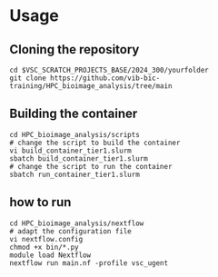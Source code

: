 # Usage

## Cloning the repository

```
cd $VSC_SCRATCH_PROJECTS_BASE/2024_300/yourfolder
git clone https://github.com/vib-bic-training/HPC_bioimage_analysis/tree/main
```

## Building the container

```
cd HPC_bioimage_analysis/scripts
# change the script to build the container
vi build_container_tier1.slurm
sbatch build_container_tier1.slurm
# change the script to run the container
sbatch run_container_tier1.slurm
```

## how to run
```
cd HPC_bioimage_analysis/nextflow
# adapt the configuration file
vi nextflow.config
chmod +x bin/*.py
module load Nextflow
nextflow run main.nf -profile vsc_ugent
```

